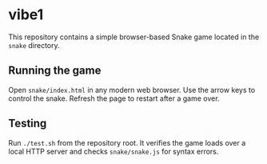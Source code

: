 # vibe1

This repository contains a simple browser-based Snake game located in the `snake` directory.

## Running the game

Open `snake/index.html` in any modern web browser. Use the arrow keys to control the snake. Refresh the page to restart after a game over.

## Testing

Run `./test.sh` from the repository root. It verifies the game loads over a
local HTTP server and checks `snake/snake.js` for syntax errors.
